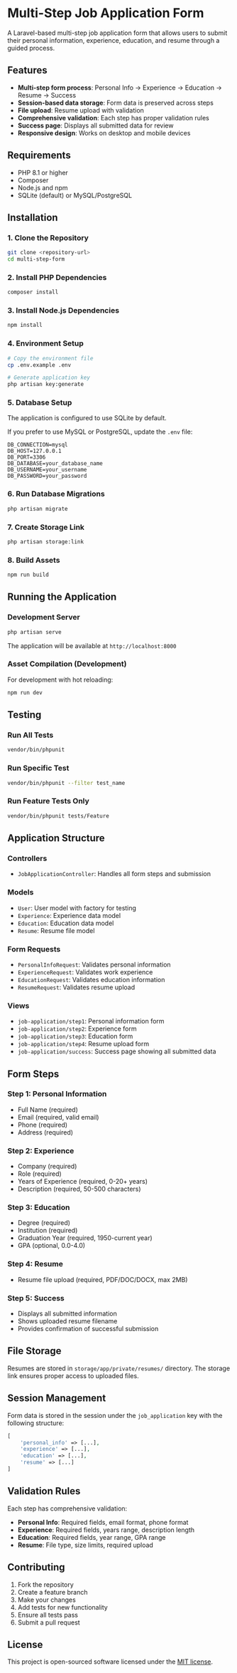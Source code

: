 # Multi-Step Job Application Form

A Laravel-based multi-step job application form that allows users to submit their personal information, experience, education, and resume through a guided process.

## Features

- **Multi-step form process**: Personal Info → Experience → Education → Resume → Success
- **Session-based data storage**: Form data is preserved across steps
- **File upload**: Resume upload with validation
- **Comprehensive validation**: Each step has proper validation rules
- **Success page**: Displays all submitted data for review
- **Responsive design**: Works on desktop and mobile devices

## Requirements

- PHP 8.1 or higher
- Composer
- Node.js and npm
- SQLite (default) or MySQL/PostgreSQL

## Installation

### 1. Clone the Repository

```bash
git clone <repository-url>
cd multi-step-form
```

### 2. Install PHP Dependencies

```bash
composer install
```

### 3. Install Node.js Dependencies

```bash
npm install
```

### 4. Environment Setup

```bash
# Copy the environment file
cp .env.example .env

# Generate application key
php artisan key:generate
```

### 5. Database Setup

The application is configured to use SQLite by default.

If you prefer to use MySQL or PostgreSQL, update the `.env` file:

```env
DB_CONNECTION=mysql
DB_HOST=127.0.0.1
DB_PORT=3306
DB_DATABASE=your_database_name
DB_USERNAME=your_username
DB_PASSWORD=your_password
```

### 6. Run Database Migrations

```bash
php artisan migrate
```

### 7. Create Storage Link

```bash
php artisan storage:link
```

### 8. Build Assets

```bash
npm run build
```

## Running the Application

### Development Server

```bash
php artisan serve
```

The application will be available at `http://localhost:8000`

### Asset Compilation (Development)

For development with hot reloading:

```bash
npm run dev
```

## Testing

### Run All Tests

```bash
vendor/bin/phpunit
```

### Run Specific Test

```bash
vendor/bin/phpunit --filter test_name
```

### Run Feature Tests Only

```bash
vendor/bin/phpunit tests/Feature
```

## Application Structure

### Controllers

- `JobApplicationController`: Handles all form steps and submission

### Models

- `User`: User model with factory for testing
- `Experience`: Experience data model
- `Education`: Education data model
- `Resume`: Resume file model

### Form Requests

- `PersonalInfoRequest`: Validates personal information
- `ExperienceRequest`: Validates work experience
- `EducationRequest`: Validates education information
- `ResumeRequest`: Validates resume upload

### Views

- `job-application/step1`: Personal information form
- `job-application/step2`: Experience form
- `job-application/step3`: Education form
- `job-application/step4`: Resume upload form
- `job-application/success`: Success page showing all submitted data

## Form Steps

### Step 1: Personal Information
- Full Name (required)
- Email (required, valid email)
- Phone (required)
- Address (required)

### Step 2: Experience
- Company (required)
- Role (required)
- Years of Experience (required, 0-20+ years)
- Description (required, 50-500 characters)

### Step 3: Education
- Degree (required)
- Institution (required)
- Graduation Year (required, 1950-current year)
- GPA (optional, 0.0-4.0)

### Step 4: Resume
- Resume file upload (required, PDF/DOC/DOCX, max 2MB)

### Step 5: Success
- Displays all submitted information
- Shows uploaded resume filename
- Provides confirmation of successful submission

## File Storage

Resumes are stored in `storage/app/private/resumes/` directory. The storage link ensures proper access to uploaded files.

## Session Management

Form data is stored in the session under the `job_application` key with the following structure:

```php
[
    'personal_info' => [...],
    'experience' => [...],
    'education' => [...],
    'resume' => [...]
]
```

## Validation Rules

Each step has comprehensive validation:

- **Personal Info**: Required fields, email format, phone format
- **Experience**: Required fields, years range, description length
- **Education**: Required fields, year range, GPA range
- **Resume**: File type, size limits, required upload

## Contributing

1. Fork the repository
2. Create a feature branch
3. Make your changes
4. Add tests for new functionality
5. Ensure all tests pass
6. Submit a pull request

## License

This project is open-sourced software licensed under the [MIT license](https://opensource.org/licenses/MIT).
